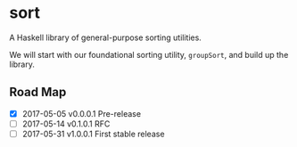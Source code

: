 sort
====

A Haskell library of general-purpose sorting utilities.

We will start with our foundational sorting utility, `groupSort`,
and build up the library.


## Road Map

- [X] 2017-05-05  v0.0.0.1  Pre-release
- [ ] 2017-05-14  v0.1.0.1  RFC
- [ ] 2017-05-31  v1.0.0.1  First stable release
